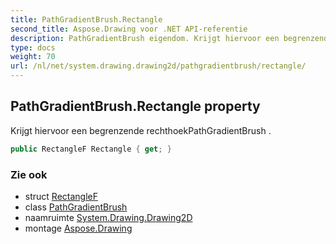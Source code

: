 ```yaml
---
title: PathGradientBrush.Rectangle
second_title: Aspose.Drawing voor .NET API-referentie
description: PathGradientBrush eigendom. Krijgt hiervoor een begrenzende rechthoekPathGradientBrush .
type: docs
weight: 70
url: /nl/net/system.drawing.drawing2d/pathgradientbrush/rectangle/
---
```

## PathGradientBrush.Rectangle property

Krijgt hiervoor een begrenzende rechthoekPathGradientBrush .

```csharp
public RectangleF Rectangle { get; }
```

### Zie ook

* struct [RectangleF](../../../system.drawing/rectanglef/)
* class [PathGradientBrush](../)
* naamruimte [System.Drawing.Drawing2D](../../pathgradientbrush/)
* montage [Aspose.Drawing](../../../)


